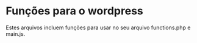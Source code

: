 # Funções para o wordpress

Estes arquivos incluem funções para usar no seu arquivo functions.php e main.js.
